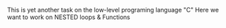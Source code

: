 This is yet another task on the low-level programing language "C"
Here we want to work on NESTED loops & Functions

